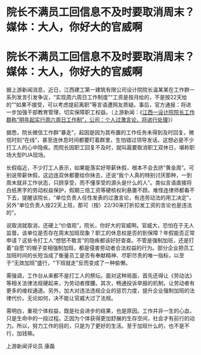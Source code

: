 # 院长不满员工回信息不及时要取消周末？媒体：大人，你好大的官威啊

# 院长不满员工回信息不及时要取消周末？媒体：大人，你好大的官威啊

据上游新闻消息，近日，江西建工第一建筑有限公司设计院院长温某某在工作群一系列发言引发争议，“实现周六周日工作制度”“工资是按月给的，不是按22天给的”“如果不接受，可以考虑提前离职”等言语遭网友质疑。事后，官方通报：将进一步加强干部教育管理，切实保障职工权益。（上游新闻：《[江西一设计院院长工作群称“明年起实行周六周日工作制”，公司：个人过激言论，将进行处理](https://new.qq.com/rain/a/20230926A059JO00)》）

据悉，院长微信工作群“暴走”，起因是因为其布置的工作任务未得到及时回复。微信时刻“在线”，甚至连休息时间都要盯着群里，生怕错过领导发话，这想必是不少打工人的心中隐疾。而院长因职工回复不及时，就叫嚣要取消职工双休日，堪称职场大型PUA现场。

长假临近，不少打工人表示，如果能落实好带薪休假，根本不会去挤“黄金周”。可别说带薪休假，这边连双休都要给你抹去，还说“我个人真的特别讨厌那种，一到周末就非工作状态，只顾享受，而不懂享受的源头是什么的人”。类似言语直接将白纸黑字的劳动权益保护，假期三倍工资等硬核权利悬置不顾。难怪连律师都看不下去，提醒该院长，“单位负责人任性发表的过激言论，有违劳动法的用工决定”，另外“单位负责人按22天上班，那可（按）22/30来打折扣发工资的言论也是违法的”。

说取消就取消，还硬上“价值观”，院长，你好大的官威啊。官威大，恐怕在于无人监督。该单位是否存在周末加班现象？职工的休息权是否的到保障？年假能否正常申请？这些令打工人“想怒不敢言”的隐疾都该好好查查。不管是强制加班，还是打着“自愿”的幌子变相强制加班，都是侵害劳动者合法权益的行为。部分企业把员工加班时间的长短当成了衡量员工是否有奉献精神、尽职尽责的唯一指标，以至于“无效加班”盛行，“下班就走”反而变成了一种偷懒。

需强调，工作台从来都不是打工人的祭坛。面对这种局面，首先还得让《劳动法》等相关法律法规硬起来，为劳动者撑腰。其次，畅通投诉举报的机制，让劳动者有更多的维权通道。另外，加大对违法违规企业的惩罚力度，提升企业强制加班的法律代价。无论如何，决不能让官威大过了法规。

需明白，重视个体权益，既是社会进步的结果，也是原因。工作并非一生的心血，只是生命中的一段过程。正因为个体获得更加舒展的生存空间，社会才有前行的动力。所以，努力工作的目的，只是为了更好的生活。至于加班什么的，也不是不行，加钱嘛。

上游新闻评论员 康磊

